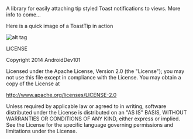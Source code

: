 A library for easily attaching tip styled Toast notifications to views.  More info to come...

Here is a quick image of a ToastTip in action

![alt tag](http://androiddev101.com/downloads/img/screenshot1.png)

LICENSE

Copyright 2014 AndroidDev101

Licensed under the Apache License, Version 2.0 (the "License");
you may not use this file except in compliance with the License.
You may obtain a copy of the License at

   http://www.apache.org/licenses/LICENSE-2.0

Unless required by applicable law or agreed to in writing, software
distributed under the License is distributed on an "AS IS" BASIS,
WITHOUT WARRANTIES OR CONDITIONS OF ANY KIND, either express or implied.
See the License for the specific language governing permissions and
limitations under the License.